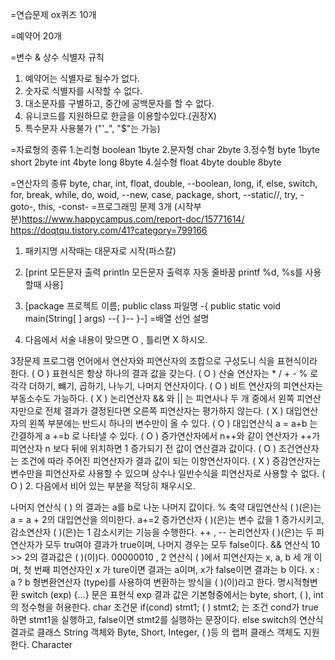 =연습문제 ox퀴즈 10개

=예약어 20개 

=변수 & 상수 식별자 규칙
1. 예약어는 식별자로 될수가 없다.
2. 숫자로 식별자를 시작할 수 없다.
3. 대소문자를 구별하고, 중간에 공백문자를 할 수 없다.
4. 유니코드를 지원하므로 한글을 이용할수있다.(권장X)
5. 특수문자 사용불가 ("'_", "$"는 가능)

=자료형의 종류
1.논리형 boolean 1byte
2.문자형 char      2byte
3.정수형 byte      1byte
           short     2byte
           int        4byte
           long      8byte
4.실수형 float      4byte
           double   8byte

=연산자의 종류
byte, char, int, float, double, --boolean, long, if, else, switch, for, break,
 while, do, woid, --new, case, package, short, --static//, try, -goto-, this, -const-
=프로그래밍 문제 3개
(시작부분)https://www.happycampus.com/report-doc/15771614/
https://doqtqu.tistory.com/41?category=799166
1. 패키지명 시작때는 대문자로 시작(파스칼)

2. [print 모든문자 출력
println 모든문자 출력후 자동 줄바꿈
printf %d, %s를 사용할때 사용]

3. [package 프로젝트 이름;
public class 파일명 -{
public static void main(String[ ] args) --{
}--
}-]
=배열 선언 설명






1. 다음에서 서술 내용이 맞으면 O , 틀리면 X 하시오.

 
3장문제
프로그램 언어에서 연산자와 피연산자의 조합으로 구성도니 식을 표현식이라 한다. ( O ) 
표현식은 항상 하나의 결과 값을 갖는다. ( O ) 
산술 연산자는 * / + - % 로 각각 더하기, 뺴기, 곱하기, 나누기, 나머지 연산자이다. ( O )
비트 연산자의 피연산자는 부동소수도 가능하다. ( X )
논리연산자 && 와 || 는 피연사나 두 개 중에서 왼쪽 피연산자만으로 전체 결과가 결정된다면 오른쪽 피연산자는 평가하지 않는다. ( X )
대입연산자의 왼쪽 부분에는 반드시 하나의 변수만이 올 수 있다. ( O )
대입연산식 a = a+b 는 간결하게 a +=b 로 나타낼 수 있다. ( O )
증가연산자에서 n++와 같이 연산자가 ++가 피연산자 n 보다 뒤에 위치하면 1 증가되기 전 값이 연산결과 값이다. ( O )
조건연산자는 조건에 따라 주어진 피연산자가 결과 값이 되는 이항연산자이다. ( X )
증감연산자는 변수만을 피연산자로 사용할 수 있으며 상수나 일반수식을 피연산자로 사용할 수 없다. ( O )
2. 다음에서 비어 있는 부분을 적당히 채우시오.

나머지 연산식 (      ) 의 결과는 a를 b로 나눈 나머지 값이다.  %
축약 대입연산식 (      )(은)는 a  = a + 2의 대입연산을 의미한다.  a+=2
증가연산자 (      )(은)는 변수 값을 1 증가시키고, 감소연산자 (      )(은)는 1 감소시키는 기능을 수행한다.  ++ , -- 
논리연산자 (      )(은)는 두 피연산자가 모두 tru여야 결과가 true이며, 나머지 경우는 모두 false이다.  &&
연산식 10 >> 2의 결과값은 (    )(이)다.  00000010 , 2 
연산식 (      )에서 피연산자는 x, a, b 세 개 이며, 첫 번째 피연산자인 x 가 ture이면 결과는 a이며, x가 false이면 결과는 b 이다.  x : a ? b
형변환연산자 (type)를 사용하여 변환하는 방식을 (      )(이)라고 한다.  명시적형변환
switch (exp) {...} 문은 표현식 exp 결과 값은 기본형중에서는 byte, short, (      ), int의 정수형을 허용한다.  char
조건문 if(cond) stmt1; (      ) stmt2; 는 조건 cond가 true하면 stmt1을 실행하고, false이면 stmt2를 실행하는 문장이다.  else
switch의 연산식 결과로 클래스 String 객체와 Byte, Short, Integer, (      )등 의 랩퍼 클래스 객체도 지원한다.  Character
